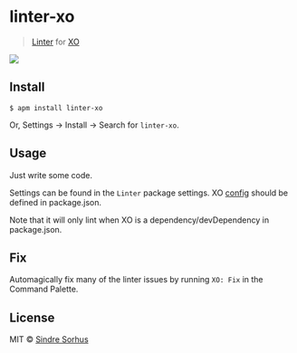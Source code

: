 # linter-xo

> [Linter](https://github.com/atom-community/linter) for [XO](https://github.com/sindresorhus/xo)

![](https://github.com/sindresorhus/atom-linter-xo/raw/master/screenshot.png)


## Install

```
$ apm install linter-xo
```

Or, Settings → Install → Search for `linter-xo`.


## Usage

Just write some code.

Settings can be found in the `Linter` package settings. XO [config](https://github.com/sindresorhus/xo#config) should be defined in package.json.

Note that it will only lint when XO is a dependency/devDependency in package.json.


## Fix

Automagically fix many of the linter issues by running `XO: Fix` in the Command Palette.


## License

MIT © [Sindre Sorhus](http://sindresorhus.com)
